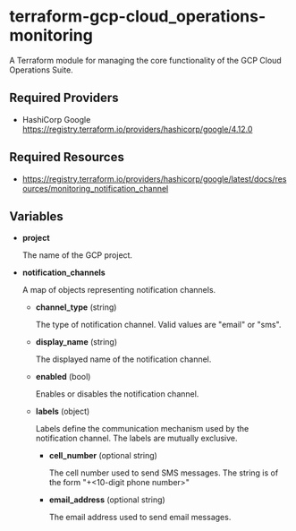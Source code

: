 # terraform-gcp-cloud_operations-monitoring
A Terraform module for managing the core functionality of the GCP Cloud Operations Suite.

## Required Providers
* HashiCorp Google https://registry.terraform.io/providers/hashicorp/google/4.12.0

## Required Resources
* https://registry.terraform.io/providers/hashicorp/google/latest/docs/resources/monitoring_notification_channel

## Variables

* **project**

  The name of the GCP project.

* **notification_channels**

  A map of objects representing notification channels.

  * **channel_type** (string)

    The type of notification channel.  Valid values are "email" or "sms".

  * **display_name** (string)

    The displayed name of the notification channel.

  * **enabled** (bool)

    Enables or disables the notification channel.

  * **labels** (object)

    Labels define the communication mechanism used by the notification channel.  The labels are mutually exclusive.

    * **cell_number** (optional string)

      The cell number used to send SMS messages.  The string is of the form "+<country code><10-digit phone number>"

    * **email_address** (optional string)

      The email address used to send email messages.
